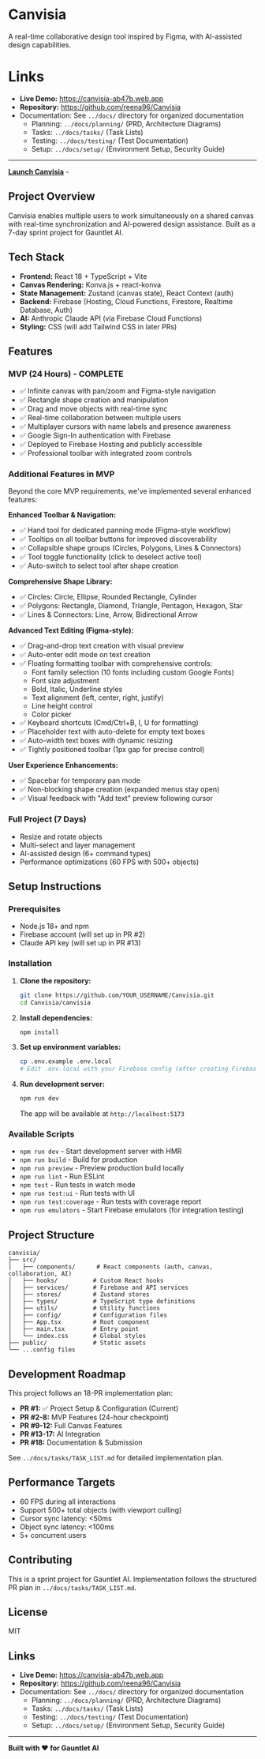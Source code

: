 # Canvisia

A real-time collaborative design tool inspired by Figma, with AI-assisted design capabilities.

# Links
- **Live Demo:** https://canvisia-ab47b.web.app
- **Repository:** https://github.com/reena96/Canvisia
- Documentation: See `../docs/` directory for organized documentation
  - Planning: `../docs/planning/` (PRD, Architecture Diagrams)
  - Tasks: `../docs/tasks/` (Task Lists)
  - Testing: `../docs/testing/` (Test Documentation)
  - Setup: `../docs/setup/` (Environment Setup, Security Guide)

---

**[Launch Canvisia](https://canvisia-ab47b.web.app)** - 

## Project Overview

Canvisia enables multiple users to work simultaneously on a shared canvas with real-time synchronization and AI-powered design assistance. Built as a 7-day sprint project for Gauntlet AI.

## Tech Stack

- **Frontend:** React 18 + TypeScript + Vite
- **Canvas Rendering:** Konva.js + react-konva
- **State Management:** Zustand (canvas state), React Context (auth)
- **Backend:** Firebase (Hosting, Cloud Functions, Firestore, Realtime Database, Auth)
- **AI:** Anthropic Claude API (via Firebase Cloud Functions)
- **Styling:** CSS (will add Tailwind CSS in later PRs)

## Features

### MVP (24 Hours) - COMPLETE
- ✅ Infinite canvas with pan/zoom and Figma-style navigation
- ✅ Rectangle shape creation and manipulation
- ✅ Drag and move objects with real-time sync
- ✅ Real-time collaboration between multiple users
- ✅ Multiplayer cursors with name labels and presence awareness
- ✅ Google Sign-In authentication with Firebase
- ✅ Deployed to Firebase Hosting and publicly accessible
- ✅ Professional toolbar with integrated zoom controls

### Additional Features in MVP
Beyond the core MVP requirements, we've implemented several enhanced features:

**Enhanced Toolbar & Navigation:**
- ✅ Hand tool for dedicated panning mode (Figma-style workflow)
- ✅ Tooltips on all toolbar buttons for improved discoverability
- ✅ Collapsible shape groups (Circles, Polygons, Lines & Connectors)
- ✅ Tool toggle functionality (click to deselect active tool)
- ✅ Auto-switch to select tool after shape creation

**Comprehensive Shape Library:**
- ✅ Circles: Circle, Ellipse, Rounded Rectangle, Cylinder
- ✅ Polygons: Rectangle, Diamond, Triangle, Pentagon, Hexagon, Star
- ✅ Lines & Connectors: Line, Arrow, Bidirectional Arrow

**Advanced Text Editing (Figma-style):**
- ✅ Drag-and-drop text creation with visual preview
- ✅ Auto-enter edit mode on text creation
- ✅ Floating formatting toolbar with comprehensive controls:
  - Font family selection (10 fonts including custom Google Fonts)
  - Font size adjustment
  - Bold, Italic, Underline styles
  - Text alignment (left, center, right, justify)
  - Line height control
  - Color picker
- ✅ Keyboard shortcuts (Cmd/Ctrl+B, I, U for formatting)
- ✅ Placeholder text with auto-delete for empty text boxes
- ✅ Auto-width text boxes with dynamic resizing
- ✅ Tightly positioned toolbar (1px gap for precise control)

**User Experience Enhancements:**
- ✅ Spacebar for temporary pan mode
- ✅ Non-blocking shape creation (expanded menus stay open)
- ✅ Visual feedback with "Add text" preview following cursor

### Full Project (7 Days)
- Resize and rotate objects
- Multi-select and layer management
- AI-assisted design (6+ command types)
- Performance optimizations (60 FPS with 500+ objects)

## Setup Instructions

### Prerequisites
- Node.js 18+ and npm
- Firebase account (will set up in PR #2)
- Claude API key (will set up in PR #13)

### Installation

1. **Clone the repository:**
   ```bash
   git clone https://github.com/YOUR_USERNAME/Canvisia.git
   cd Canvisia/canvisia
   ```

2. **Install dependencies:**
   ```bash
   npm install
   ```

3. **Set up environment variables:**
   ```bash
   cp .env.example .env.local
   # Edit .env.local with your Firebase config (after creating Firebase project in PR #2)
   ```

4. **Run development server:**
   ```bash
   npm run dev
   ```

   The app will be available at `http://localhost:5173`

### Available Scripts

- `npm run dev` - Start development server with HMR
- `npm run build` - Build for production
- `npm run preview` - Preview production build locally
- `npm run lint` - Run ESLint
- `npm test` - Run tests in watch mode
- `npm run test:ui` - Run tests with UI
- `npm run test:coverage` - Run tests with coverage report
- `npm run emulators` - Start Firebase emulators (for integration testing)

## Project Structure

```
canvisia/
├── src/
│   ├── components/      # React components (auth, canvas, collaboration, AI)
│   ├── hooks/          # Custom React hooks
│   ├── services/       # Firebase and API services
│   ├── stores/         # Zustand stores
│   ├── types/          # TypeScript type definitions
│   ├── utils/          # Utility functions
│   ├── config/         # Configuration files
│   ├── App.tsx         # Root component
│   ├── main.tsx        # Entry point
│   └── index.css       # Global styles
├── public/             # Static assets
└── ...config files
```

## Development Roadmap

This project follows an 18-PR implementation plan:

- **PR #1:** ✅ Project Setup & Configuration (Current)
- **PR #2-8:** MVP Features (24-hour checkpoint)
- **PR #9-12:** Full Canvas Features
- **PR #13-17:** AI Integration
- **PR #18:** Documentation & Submission

See `../docs/tasks/TASK_LIST.md` for detailed implementation plan.

## Performance Targets

- 60 FPS during all interactions
- Support 500+ total objects (with viewport culling)
- Cursor sync latency: <50ms
- Object sync latency: <100ms
- 5+ concurrent users

## Contributing

This is a sprint project for Gauntlet AI. Implementation follows the structured PR plan in `../docs/tasks/TASK_LIST.md`.

## License

MIT

## Links

- **Live Demo:** https://canvisia-ab47b.web.app
- **Repository:** https://github.com/reena96/Canvisia
- Documentation: See `../docs/` directory for organized documentation
  - Planning: `../docs/planning/` (PRD, Architecture Diagrams)
  - Tasks: `../docs/tasks/` (Task Lists)
  - Testing: `../docs/testing/` (Test Documentation)
  - Setup: `../docs/setup/` (Environment Setup, Security Guide)

---

**Built with ❤️ for Gauntlet AI**
